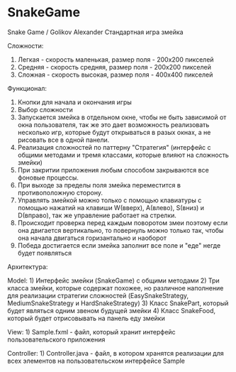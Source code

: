 # SnakeGame
Snake Game / Golikov Alexander 
Стандартная игра змейка

Сложности:
  1) Легкая - скорость маленькая, размер поля - 200x200 пикселей
  2) Средняя - скорость средняя, размер поля - 200x200 пикселей
  3) Сложная - скорость высокая, размер поля - 400x400 пикселей

Функционал: 
  1) Кнопки для начала и окончания игры
  2) Выбор сложности
  3) Запускается змейка в отдельном окне, чтобы не быть зависимой от окна пользователя, так же это дает возможность реализовать несколько игр, которые будут открываться в разых окнах, а не рисовать все в одной панели.
  3) Реализация сложностей по паттерну "Стратегия" (интерфейс с общими методами и тремя классами, которые влияют на сложность змейки)
  4) При закритии приложения любым способом закрываются все фоновые процессы.
  5) При выходе за пределы поля змейка переместится в противоположную сторону.
  6) Управлять змейкой можно только с помощью клавиатуры с помощью нажатий на клавиши W(вверх), A(влево), S(вниз) и D(вправо), так же управление работает на стрелки.
  7) Происходит проверка перед каждым поворотом змеи поэтому если она двигается вертикально, то повернуль можно только так, чтобы она начала двигаться горизантально и наоборот
  8) Победа достигается если змейка заполнит все поле и "еде" негде будет появляться

Архитектура:

  Model:
    1) Интерфейс змейки (SnakeGame) с общими методами
    2) Три класса змейки, которые содержат похожее, но различное наполнение для реализации стратегии сложностей (EasySnakeStrategy, MediumSnakeStrategy и HardSnakeStrategy)
    3) Класс SnakePart, который будет являться одним звеном будущей змейки
    4) Класс SnakeFood, который будет отрисовывать на панель еду змейки

  View:
    1) Sample.fxml - файл, который хранит интерфейс пользовательского приложения
  
  Controller: 
    1) Controller.java - файл, в котором хранятся реализации для всех элементов на пользовательском интерфейсе Sample
